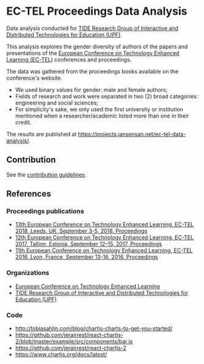 # EC-TEL Proceedings Data Analysis

Data analysis conducted for [TIDE Research Group of Interactive and Distributed Technologies for Education (UPF)](https://www.upf.edu/web/tide).

This analysis explores the gender diversity of authors of the papers and presentations of the [European Conference on Technology Enhanced Learning (EC-TEL)](http://www.ec-tel.eu/) conferences and proceedings.

The data was gathered from the proceedings books available on the conference's website.

- We used binary values for gender: male and female authors;</li>
- Fields of research and work were separated in two (2) broad categories: engineering and social sciences;</li>
- For simplicity's sake, we only used the first university or institution mentioned when a researcher/academic listed more than one in their credit.</li>

The results are published at <https://projects.jansensan.net/ec-tel-data-analysis/>.


## Contribution

See the [contribution guidelines](./contributing.md).


## References

### Proceedings publications

- [13th European Conference on Technology Enhanced Learning, EC-TEL 2018, Leeds, UK, September 3-5, 2018, Proceedings](https://link.springer.com/book/10.1007/978-3-319-98572-5)
- [12th European Conference on Technology Enhanced Learning, EC-TEL 2017, Tallinn, Estonia, September 12–15, 2017, Proceedings](https://link.springer.com/book/10.1007/978-3-319-66610-5)
- [11th European Conference on Technology Enhanced Learning, EC-TEL 2016, Lyon, France, September 13-16, 2016, Proceedings](https://link.springer.com/book/10.1007%2F978-3-319-45153-4)


### Organizations

- [European Conference on Technology Enhanced Learning](http://www.ec-tel.eu/)
- [TIDE Research Group of Interactive and Distributed Technologies for Education (UPF)](https://www.upf.edu/web/tide)


### Code

- <http://tobiasahlin.com/blog/chartjs-charts-to-get-you-started/>
- <https://github.com/jerairrest/react-chartjs-2/blob/master/example/src/components/bar.js>
- <https://github.com/jerairrest/react-chartjs-2>
- <https://www.chartjs.org/docs/latest/>
